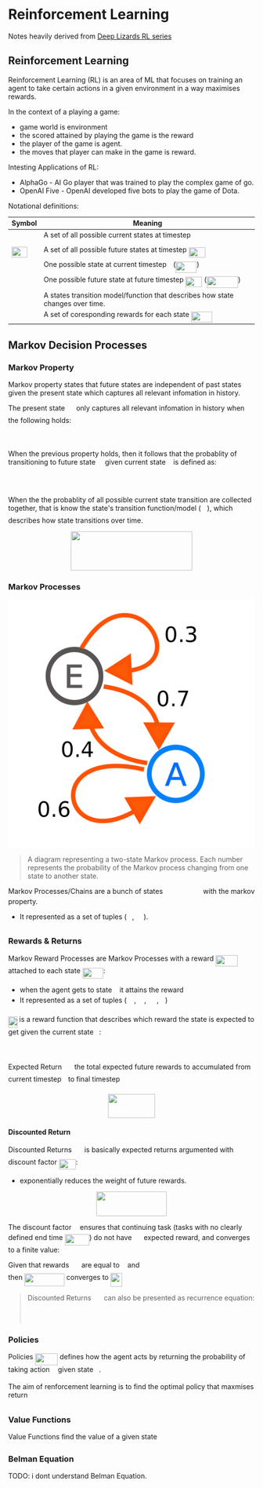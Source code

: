 # Reinforcement Learning
Notes heavily derived from [Deep Lizards RL series](https://deeplizard.com/learn/playlist/PLZbbT5o_s2xoWNVdDudn51XM8lOuZ_Njv)

## Reinforcement Learning
Reinforcement Learning (RL) is an area of ML that focuses on training an agent 
to take certain actions in a given environment in a way maximises rewards.

In the context of a playing a game:
- game world is environment
- the scored attained by playing the game is the reward
- the player of the game is agent.
- the moves that player can make in the game is reward.

Intesting Applications of RL:
- AlphaGo - AI Go player that was trained to play the complex game of go.
- OpenAI Five - OpenAI developed five bots to play the game of Dota.

Notational definitions:

| Symbol | Meaning |
| ---- | ---- |
| <img src="./assets/9f8bba50b95de09625626ddafa0698eb.svg?sanitize=true&invert_in_darkmode" align=middle width=15.045855000000003pt height=22.46574pt/> | A set of all possible current states at timestep <img src="./assets/4f4f4e395762a3af4575de74c019ebb5.svg?sanitize=true&invert_in_darkmode" align=middle width=5.936155500000004pt height=20.222069999999988pt/> |
| <img src="./assets/cf83185198a68ea312b2d4387b1af3fe.svg?sanitize=true&invert_in_darkmode" align=middle width=31.689735000000002pt height=22.46574pt/> | A set of all possible future states at timestep <img src="./assets/628783099380408a32610228991619a8.svg?sanitize=true&invert_in_darkmode" align=middle width=34.246575pt height=21.18732pt/> 
| <img src="./assets/6f9bad7347b91ceebebd3ad7e6f6f2d1.svg?sanitize=true&invert_in_darkmode" align=middle width=7.705549500000004pt height=14.155350000000013pt/> | One possible state at current timestep <img src="./assets/4f4f4e395762a3af4575de74c019ebb5.svg?sanitize=true&invert_in_darkmode" align=middle width=5.936155500000004pt height=20.222069999999988pt/>  (<img src="./assets/1269099b3b71dc7a918e5c7e0f37fc28.svg?sanitize=true&invert_in_darkmode" align=middle width=42.842415pt height=22.46574pt/>) |
| <img src="./assets/675c2f5707a1fa7050c12adc1872ba32.svg?sanitize=true&invert_in_darkmode" align=middle width=11.495550000000003pt height=24.716340000000006pt/> | One possible future state at future timestep <img src="./assets/628783099380408a32610228991619a8.svg?sanitize=true&invert_in_darkmode" align=middle width=34.246575pt height=21.18732pt/> (<img src="./assets/bba14e9473c3cfe3e226f6e3d102ec2a.svg?sanitize=true&invert_in_darkmode" align=middle width=64.09821pt height=24.716340000000006pt/>) |
| <img src="./assets/df5a289587a2f0247a5b97c1e8ac58ca.svg?sanitize=true&invert_in_darkmode" align=middle width=12.836835000000004pt height=22.46574pt/> | A states transition model/function that describes how state changes over time.  |
| <img src="./assets/7f8a20dacaccab775d1e690bcf0f49e1.svg?sanitize=true&invert_in_darkmode" align=middle width=17.447265000000005pt height=22.46574pt/> | A set of coresponding rewards for each state <img src="./assets/1269099b3b71dc7a918e5c7e0f37fc28.svg?sanitize=true&invert_in_darkmode" align=middle width=42.842415pt height=22.46574pt/> |


## Markov Decision Processes
### Markov Property
Markov property states that future states are independent of past states
given the present state which captures all relevant infomation in history.

The present state <img src="./assets/9f8bba50b95de09625626ddafa0698eb.svg?sanitize=true&invert_in_darkmode" align=middle width=15.045855000000003pt height=22.46574pt/> only captures all relevant infomation in history when
the following holds:
<p align="center"><img src="./assets/d9d51400d97b93d686ff48c40d34bbae.svg?sanitize=true&invert_in_darkmode" align=middle width=227.2941pt height=16.438356pt/></p>

When the previous property holds, then it follows that the probablity of
transitioning to future state <img src="./assets/675c2f5707a1fa7050c12adc1872ba32.svg?sanitize=true&invert_in_darkmode" align=middle width=11.495550000000003pt height=24.716340000000006pt/> given current state <img src="./assets/6f9bad7347b91ceebebd3ad7e6f6f2d1.svg?sanitize=true&invert_in_darkmode" align=middle width=7.705549500000004pt height=14.155350000000013pt/> is defined as:
<p align="center"><img src="./assets/7680e57f6ef2c596128fec27cd8884b1.svg?sanitize=true&invert_in_darkmode" align=middle width=196.4787pt height=17.883195pt/></p>

When the the probablity of all possible current state transition are collected
together, that is know the state's transition function/model (<img src="./assets/df5a289587a2f0247a5b97c1e8ac58ca.svg?sanitize=true&invert_in_darkmode" align=middle width=12.836835000000004pt height=22.46574pt/>), which
describes how state transitions over time.

<p align="center"><img src="./assets/75e975e2595c0fe43071724302183e3e.svg?sanitize=true&invert_in_darkmode" align=middle width=247.82835pt height=79.682295pt/></p>

### Markov Processes
![Markov Processes](./assets/markov_process.png)
> A diagram representing a two-state Markov process. Each number represents the 
> probability of the Markov process changing from one state to another state.

Markov Processes/Chains are a bunch of states <img src="./assets/9d4a039af35f3218c09bff1585ff4641.svg?sanitize=true&invert_in_darkmode" align=middle width=74.30181pt height=14.155350000000013pt/> with the 
markov property. 
- It represented as a set of tuples (<img src="./assets/e257acd1ccbe7fcb654708f1a866bfe9.svg?sanitize=true&invert_in_darkmode" align=middle width=11.027445000000004pt height=22.46574pt/>, <img src="./assets/1fbfa938f7f0ee3057f94c2c2b9dc712.svg?sanitize=true&invert_in_darkmode" align=middle width=15.519570000000003pt height=22.46574pt/>).

### Rewards & Returns
Markov Reward Processes are Markov Processes with a reward <img src="./assets/7b24bdd1cbc079e382b409a4e9f29905.svg?sanitize=true&invert_in_darkmode" align=middle width=45.411465pt height=22.46574pt/> attached 
to each state <img src="./assets/1269099b3b71dc7a918e5c7e0f37fc28.svg?sanitize=true&invert_in_darkmode" align=middle width=42.842415pt height=22.46574pt/>:
- when the agent gets to state <img src="./assets/6f9bad7347b91ceebebd3ad7e6f6f2d1.svg?sanitize=true&invert_in_darkmode" align=middle width=7.705549500000004pt height=14.155350000000013pt/> it attains the reward <img src="./assets/89f2e0d2d24bcf44db73aab8fc03252c.svg?sanitize=true&invert_in_darkmode" align=middle width=7.873024500000003pt height=14.155350000000013pt/>
- It represented as a set of tuples (<img src="./assets/9f8bba50b95de09625626ddafa0698eb.svg?sanitize=true&invert_in_darkmode" align=middle width=15.045855000000003pt height=22.46574pt/>, <img src="./assets/df5a289587a2f0247a5b97c1e8ac58ca.svg?sanitize=true&invert_in_darkmode" align=middle width=12.836835000000004pt height=22.46574pt/>, <img src="./assets/7f8a20dacaccab775d1e690bcf0f49e1.svg?sanitize=true&invert_in_darkmode" align=middle width=17.447265000000005pt height=22.46574pt/>, <img src="./assets/11c596de17c342edeed29f489aa4b274.svg?sanitize=true&invert_in_darkmode" align=middle width=9.423975000000004pt height=14.155350000000013pt/>)

<img src="./assets/a7968fd86498dd93ad9dc7240e1ca4d7.svg?sanitize=true&invert_in_darkmode" align=middle width=18.685920000000003pt height=22.46574pt/> is a reward function that describes which reward the state is expected to get 
given the current state <img src="./assets/6f9bad7347b91ceebebd3ad7e6f6f2d1.svg?sanitize=true&invert_in_darkmode" align=middle width=7.705549500000004pt height=14.155350000000013pt/>:
<p align="center"><img src="./assets/27e4e8a77f2fa8e13c657db3a41e8027.svg?sanitize=true&invert_in_darkmode" align=middle width=167.52615pt height=16.438356pt/></p>

Expected Return <img src="./assets/ab4745a27f0ed02fe9e696bcff9d032c.svg?sanitize=true&invert_in_darkmode" align=middle width=17.890455000000003pt height=22.46574pt/> the total expected future rewards to accumulated 
from current timestep <img src="./assets/4f4f4e395762a3af4575de74c019ebb5.svg?sanitize=true&invert_in_darkmode" align=middle width=5.936155500000004pt height=20.222069999999988pt/> to final timestep <img src="./assets/2f118ee06d05f3c2d98361d9c30e38ce.svg?sanitize=true&invert_in_darkmode" align=middle width=11.889405000000002pt height=22.46574pt/>
<p align="center"><img src="./assets/3881041d46658ee877d43b9f3f828e98.svg?sanitize=true&invert_in_darkmode" align=middle width=96.85384499999999pt height=49.17594pt/></p>

#### Discounted Return
Discounted Returns <img src="./assets/ab4745a27f0ed02fe9e696bcff9d032c.svg?sanitize=true&invert_in_darkmode" align=middle width=17.890455000000003pt height=22.46574pt/> is basically expected returns argumented with discount factor 
<img src="./assets/088df7963678b03ab83132e4c150cdfb.svg?sanitize=true&invert_in_darkmode" align=middle width=34.372800000000005pt height=21.18732pt/>:
- exponentially reduces the weight of future rewards.

<p align="center"><img src="./assets/7ca7bb811b53c89af5e4c1585709ed2d.svg?sanitize=true&invert_in_darkmode" align=middle width=143.81697pt height=49.17594pt/></p>

The discount factor <img src="./assets/11c596de17c342edeed29f489aa4b274.svg?sanitize=true&invert_in_darkmode" align=middle width=9.423975000000004pt height=14.155350000000013pt/> ensures that continuing task 
(tasks with no clearly defined end time <img src="./assets/f7eea52b8ea6e40b6e98d6d777d7979c.svg?sanitize=true&invert_in_darkmode" align=middle width=50.245470000000005pt height=22.46574pt/>) 
do not have <img src="./assets/f7a0f24dc1f54ce82fecccbbf48fca93.svg?sanitize=true&invert_in_darkmode" align=middle width=16.438455000000005pt height=14.155350000000013pt/> expected reward, and converges to a finite value:

Given that rewards <img src="./assets/7f8a20dacaccab775d1e690bcf0f49e1.svg?sanitize=true&invert_in_darkmode" align=middle width=17.447265000000005pt height=22.46574pt/> are equal to <img src="./assets/034d0a6be0424bffe9a6e7ac9236c0f5.svg?sanitize=true&invert_in_darkmode" align=middle width=8.219277000000005pt height=21.18732pt/> and <img src="./assets/0c0cc3864396c4ab5975f7c03d5c3514.svg?sanitize=true&invert_in_darkmode" align=middle width=17.643120000000003pt height=21.18732pt/>  
then <img src="./assets/78bbe2299c82acff9e63de62b3f3398a.svg?sanitize=true&invert_in_darkmode" align=middle width=81.891645pt height=26.438939999999977pt/> converges to <img src="./assets/492e9fd34340e45c0af837eeb23a3efb.svg?sanitize=true&invert_in_darkmode" align=middle width=23.906190000000002pt height=27.775769999999994pt/>


> Discounted Returns <img src="./assets/ab4745a27f0ed02fe9e696bcff9d032c.svg?sanitize=true&invert_in_darkmode" align=middle width=17.890455000000003pt height=22.46574pt/> can also be presented as recurrence equation:
> <p align="center"><img src="./assets/f4756ff2676cc88bedf1967203e3430a.svg?sanitize=true&invert_in_darkmode" align=middle width=175.1178pt height=15.0684765pt/></p>

### Policies
Policies <img src="./assets/5d66cf6fb3bc802039e0002e8c46cb5f.svg?sanitize=true&invert_in_darkmode" align=middle width=46.44618pt height=24.65759999999998pt/> defines how the agent acts by returning the probability
of taking action <img src="./assets/44bc9d542a92714cac84e01cbbb7fd61.svg?sanitize=true&invert_in_darkmode" align=middle width=8.689230000000004pt height=14.155350000000013pt/> given state <img src="./assets/6f9bad7347b91ceebebd3ad7e6f6f2d1.svg?sanitize=true&invert_in_darkmode" align=middle width=7.705549500000004pt height=14.155350000000013pt/>.

The aim of renforcement learning is to find the optimal policy that maxmises
return <img src="./assets/ab4745a27f0ed02fe9e696bcff9d032c.svg?sanitize=true&invert_in_darkmode" align=middle width=17.890455000000003pt height=22.46574pt/>

### Value Functions
Value Functions find the value of a given state <img src="./assets/6f9bad7347b91ceebebd3ad7e6f6f2d1.svg?sanitize=true&invert_in_darkmode" align=middle width=7.705549500000004pt height=14.155350000000013pt/>

### Belman Equation
TODO: i dont  understand 
Belman Equation.
